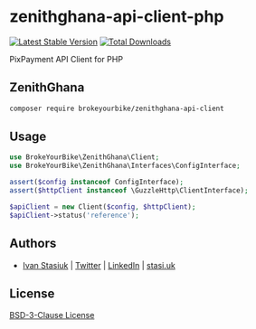 # zenithghana-api-client-php

[![Latest Stable Version](https://img.shields.io/github/v/release/brokeyourbike/zenithghana-api-client-php)](https://github.com/brokeyourbike/zenithghana-api-client-php/releases)
[![Total Downloads](https://poser.pugx.org/brokeyourbike/zenithghana-api-client/downloads)](https://packagist.org/packages/brokeyourbike/zenithghana-api-client)

PixPayment API Client for PHP

## ZenithGhana

```bash
composer require brokeyourbike/zenithghana-api-client
```

## Usage

```php
use BrokeYourBike\ZenithGhana\Client;
use BrokeYourBike\ZenithGhana\Interfaces\ConfigInterface;

assert($config instanceof ConfigInterface);
assert($httpClient instanceof \GuzzleHttp\ClientInterface);

$apiClient = new Client($config, $httpClient);
$apiClient->status('reference');
```

## Authors
- [Ivan Stasiuk](https://github.com/brokeyourbike) | [Twitter](https://twitter.com/brokeyourbike) | [LinkedIn](https://www.linkedin.com/in/brokeyourbike) | [stasi.uk](https://stasi.uk)

## License
[BSD-3-Clause License](https://github.com/brokeyourbike/zenithghana-api-client-php/blob/main/LICENSE)

